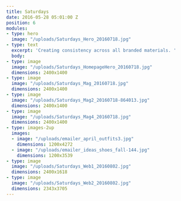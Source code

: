 ```yaml
---
title: Saturdays
date: 2016-05-28 05:01:00 Z
position: 6
modules:
- type: hero
  image: "/uploads/Saturdays_Hero_20160718.jpg"
- type: text
  excerpt: 'Creating consistency across all branded materials. '
  body: 
- type: image
  image: "/uploads/Saturdays_HomepageHero_20160718.jpg"
  dimensions: 2400x1400
- type: image
  image: "/uploads/Saturdays_Mag_20160718.jpg"
  dimensions: 2400x1400
- type: image
  image: "/uploads/Saturdays_Mag2_20160718-864013.jpg"
  dimensions: 2400x1400
- type: image
  image: "/uploads/Saturdays_Mag4_20160718.jpg"
  dimensions: 2400x1400
- type: images-2up
  images:
  - image: "/uploads/emailer_april_outfits3.jpg"
    dimensions: 1200x4272
  - image: "/uploads/emailer_ideas_shoes_fall-144.jpg"
    dimensions: 1200x3539
- type: image
  image: "/uploads/Saturdays_Web1_20160802.jpg"
  dimensions: 2400x1618
- type: image
  image: "/uploads/Saturdays_Web2_20160802.jpg"
  dimensions: 2343x3705
---
```


